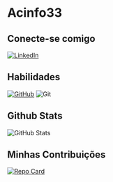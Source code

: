 # Acinfo33

## Conecte-se comigo 
[![LinkedIn](https://img.shields.io/badge/LinkedIn-FFFFFF?style=for-the-badge&logo=linkedin&logoColor=blue)](www.linkedin.com/in/antonio-carlos-abb049214)

## Habilidades 
[![GitHub](https://img.shields.io/badge/GitHub-100000?style=for-the-badge&logo=github&logoColor=white)](https://github.com/acinfo33)   ![Git](https://img.shields.io/badge/GIT-E44C30?style=for-the-badge&logo=git&logoColor=white)

## Github Stats
![GitHub Stats](https://github-readme-stats.vercel.app/api?username=acinfo33&theme=transparent&bg_color=363636&border_color=FFFFFF&show_icons=true&icon_color=FFFFFF&title_color=FFFFFF&text_color=D3D3D3)

## Minhas Contribuições
[![Repo Card](https://github-readme-stats.vercel.app/api/pin/?username=acinfo33&repo=dio-lab-open-source&bg_color=363636&border_color=FFFFFF&show_icons=true&icon_color=FFFFFF&title_color=FFFFFF&text_color=D3D3D3)](https://github.com/acinfo33/dio-lab-open-source)

